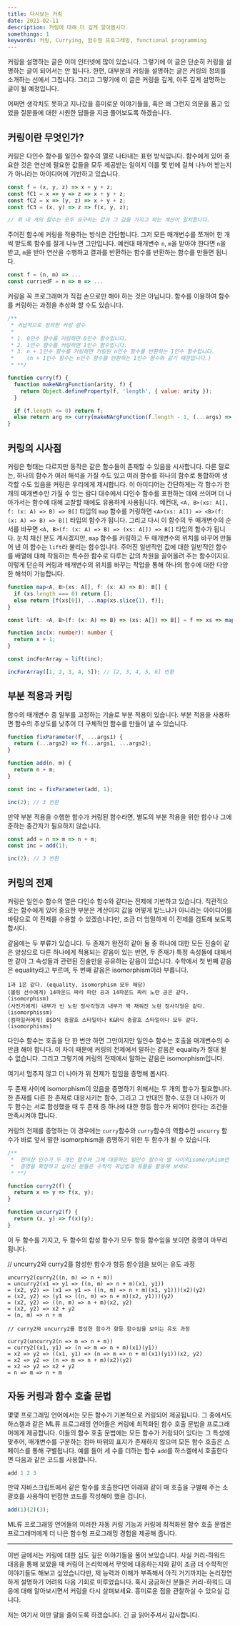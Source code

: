```yaml
---
title: 다시보는 커링  
date: 2021-02-11  
description: 커링에 대해 더 깊게 알아봅시다.  
somethings: 1  
keywords: 커링, Currying, 함수형 프로그래밍, functional programming
---
```


커링을 설명하는 글은 이미 인터넷에 많이 있습니다. 그렇기에 이 글은 단순히 커링을 설명하는 글이 되어서는 안 됩니다. 한편, 대부분의 커링을 설명하는 글은 커링의 정의를 소개하는 선에서 그칩니다. 그리고 그렇기에 이 글은 커링을 깊게, 아주 깊게 설명하는 글이 될 예정입니다.

어쩌면 생각치도 못하고 지나갔을 흥미로운 이야기들을, 혹은 왜 그런지 의문을 품고 있었을 질문들에 대한 시원한 답들을 지금 풀어보도록 하겠습니다.

## 커링이란 무엇인가?

커링은 다인수 함수를 일인수 함수의 열로 나타내는 표현 방식입니다. 함수에게 있어 중요한 것은 연산에 필요한 값들을 모두 제공받는 일이지 이를 몇 번에 걸쳐 나누어 받는지가 아니라는 아이디어에 기반하고 있습니다.

```javascript
const f = (x, y, z) => x + y + z;
const fC1 = x => y => z => x + y + z;
const fC2 = x => (y, z) => x + y + z;
const fC3 = (x, y) => z => f(x, y, z);

// 위 네 개의 함수는 모두 요구하는 값과 그 값을 가지고 하는 계산이 일치합니다.
```

주어진 함수에 커링을 적용하는 방식은 간단합니다. 그저 모든 매개변수를 쪼개어 한 개씩 받도록 함수를 잘게 나누면 그만입니다. 예컨대 매개변수 `n`, `m`을 받아야 한다면 `n`을 받고, `m`을 받아 연산을 수행하고 결과를 반환하는 함수를 반환하는 함수를 만들면 됩니다.

```javascript
const f = (n, m) => ...
const curriedF = n => m => ...
```

커링을 꼭 프로그래머가 직접 손으로만 해야 하는 것은 아닙니다. 함수를 이용하여 함수를 커링하는 과정을 추상화 할 수도 있습니다.

```javascript
/** 
 * 귀납적으로 정의한 커링 함수
 * 
 * 1. 0인수 함수를 커링하면 0인수 함수입니다.
 * 2. 1인수 함수를 커링하면 1인수 함수입니다.
 * 3. n + 1인수 함수를 커링하면 커링된 n인수 함수를 반환하는 1인수 함수입니다.
 *    (n + 1인수 함수는 n인수 함수를 반환하는 1인수 함수와 같기 때문입니다.)
 * **/

function curry(f) {
  function makeNArgFunction(arity, f) {
    return Object.defineProperty(f, 'length', { value: arity });
  }

  if (f.length <= 0) return f;
  else return arg => curry(makeNArgFunction(f.length - 1, (...args) => f(arg, ...args)));
}
```

## 커링의 시사점

커링은 형태는 다르지만 동작은 같은 함수들이 존재할 수 있음을 시사합니다. 다른 말로는, 하나의 함수가 여러 해석을 가질 수도 있고 여러 함수를 하나의 함수로 통합하여 생각할 수도 있음을 커링은 우리에게 제시합니다. 이 아이디어는 간단하게는 각 함수가 한 개의 매개변수만 가질 수 있는 람다 대수에서 다인수 함수를 표현하는 데에 쓰이며 더 나아가서는 함수에 대해 고찰할 때에도 유용하게 사용됩니다. 예컨대, `<A, B>(xs: A[], f: (x: A) => B) => B[]` 타입의 `map` 함수를 커링하면 `<A>(xs: A[]) => <B>(f: (x: A) => B) => B[]` 타입의 함수가 됩니다. 그리고 다시 이 함수의 두 매개변수의 순서를 바꾸면 `<A, B>(f: (x: A) => B) => (xs: A[]) => B[]` 타입의 함수가 됩니다. 눈치 채신 분도 계시겠지만, `map` 함수를 커링하고 두 매개변수의 위치를 바꾸어 만들어 낸 이 함수는 `lift`라 불리는 함수입니다. 주어진 일반적인 값에 대한 일반적인 함수를 배열에 대해 작동하는 특수한 함수로 다루는 값의 차원을 끌어올려 주는 함수이지요. 이렇게 단순히 커링과 매개변수의 위치를 바꾸는 작업을 통해 하나의 함수에 대한 다양한 해석이 가능합니다.

```typescript
function map<A, B>(xs: A[], f: (x: A) => B): B[] {
  if (xs.length === 0) return [];
  else return [f(xs[0]), ...map(xs.slice(1), f)];
}

const lift: <A, B>(f: (x: A) => B) => (xs: A[]) => B[] = f => xs => map(xs, f);

function inc(x: number): number {
  return x + 1;
} 

const incForArray = lift(inc);

incForArray([1, 2, 3, 4, 5]); // [2, 3, 4, 5, 6] 반환
```

## 부분 적용과 커링

함수의 매개변수 중 일부를 고정하는 기술로 부분 적용이 있습니다. 부분 적용을 사용하면 함수의 추상도를 낮추어 더 구체적인 함수를 만들어 낼 수 있습니다.

```javascript
function fixParameter(f, ...args1) {
  return (...args2) => f(...args1, ...args2);
}

function add(n, m) {
  return n + m;
}

const inc = fixParameter(add, 1);

inc(2); // 3 반환
```

만약 부분 적용을 수행한 함수가 커링된 함수라면, 별도의 부분 적용을 위한 함수나 그에 준하는 중간자가 필요하지 않습니다.

```javascript
const add = n => m => n + m;
const inc = add(1);

inc(2); // 3 반환
```

## 커링의 전제

커링은 일인수 함수의 열은 다인수 함수와 같다는 전제에 기반하고 있습니다. 직관적으로는 함수에게 있어 중요한 부분은 계산이지 값을 어떻게 받느냐가 아니라는 아이디어를 바탕으로 이 전제를 수용할 수 있겠습니다만, 조금 더 엄밀하게 이 전제를 검토해 보도록 합시다.

같음에는 두 부류가 있습니다. 두 존재가 완전히 같아 둘 중 하나에 대한 모든 진술이 같은 양상으로 다른 하나에게 적용되는 같음이 있는 반면, 두 존재가 특정 속성들에 대해서만 같아 그 속성들과 관련된 진술만을 공유하는 같음이 있습니다. 수학에서 첫 번째 같음은 equality라고 부르며, 두 번째 같음은 isomorphism이라 부릅니다.

```
1과 1은 같다. (equality, isomorphism 모두 해당)
(볼링 선수에게) 14파운드 짜리 파란 공과 14파운드 짜리 노란 공은 같다. (isomorphism)
(사진가에게) 내부가 빈 노란 정사각형과 내부가 꽉 채워진 노란 정사각형은 같다. (isomorphissm)
(컴파일러에게) BSD식 중괄호 스타일이나 K&R식 중괄호 스타일이나 모두 같다. (isomorphisms)
```

다인수 함수는 호출을 단 한 번만 하면 그만이지만 일인수 함수는 호출을 매개변수의 수 만큼 해야 합니다. 이 차이 때문에 커링의 전제에서 말하는 같음은 equality가 절대 될 수 없습니다. 그리고 그렇기에 커링의 전제에서 말하는 같음은 isomorphism입니다.

여기서 멈추지 않고 더 나아가 위 전제가 참임을 증명해 봅시다.

두 존재 사이에 isomorphism이 있음을 증명하기 위해서는 두 개의 함수가 필요합니다. 한 존재를 다른 한 존재로 대응시키는 함수, 그리고 그 반대인 함수. 또한 더 나아가 이 두 함수는 서로 합성했을 때 두 존재 중 하나에 대한 항등 함수가 되어야 한다는 조건을 만족시켜야 합니다.

커링의 전제를 증명하는 이 경우에는 `curry`함수와 `curry`함수의 역함수인 `uncurry` 함수가 바로 앞서 말한 isomorphism을 증명하기 위한 두 함수가 될 수 있습니다. 

```javascript
/**
 *  편의상 인수가 두 개인 함수와 그에 대응하는 일인수 함수의 열 사이의isomorphism만 증명하겠습니다.
 *  증명을 확장하고 싶으신 분들은 수학적 귀납법과 튜플을 활용해 보세요.
 * **/

function curry2(f) {
  return x => y => f(x, y);
}

function uncurry2(f) {
  return (x, y) => f(x)(y);
}
```

이 두 함수를 가지고, 두 함수의 합성 함수가 모두 항등 함수임을 보이면 증명이 마무리됩니다.

// uncurry2와 curry2를 합성한 함수가 항등 함수임을 보이는 유도 과정

```
uncurry2(curry2((n, m) => n + m))
= uncurry2(x1 => y1 => ((n, m) => n + m)(x1, y1))
= (x2, y2) => (x1 => y1 => ((n, m) => n + m)(x1, y1)))(x2)(y2)
= (x2, y2) => (y1 => ((n, m) => n + m)(x2, y1)))(y2)
= (x2, y2) => ((n, m) => n + m)(x2, y2)
= (x2, y2) => x2 + y2
= (n, m) => n + m
```

```
// curry2와 uncurry2를 합성한 함수가 항등 함수임을 보이는 유도 과정

curry2(uncurry2(n => m => n + m))
= curry2((x1, y1) => (n => m => n + m)(x1)(y1))
= x2 => y2 => ((x1, y1) => (n => m => n + m)(x1)(y1))(x2, y2)
= x2 => y2 => (n => m => n + m)(x2)(y2)
= x2 => y2 => x2 + y2
= n => m => n + m
```

## 자동 커링과 함수 호출 문법

몇몇 프로그래밍 언어에서는 모든 함수가 기본적으로 커링되어 제공됩니다. 그 중에서도 하스켈과 같은 ML류 프로그래밍 언어들은 커링에 최적화된 함수 호출 문법을 프로그래머에게 제공합니다. 이들의 함수 호출 문법에는 모든 함수가 커링되어 있다는 그 특성에 맞추어, 매개변수를 구분하는 컴마 따위의 표지가 존재하지 않으며 모든 함수 호출은 스페이스를 통해 구별됩니다. 예를 들어 세 수를 더하는 함수 `add`를 하스켈에서 호출한다면 다음과 같은 코드를 사용합니다.

```haskell
add 1 2 3
```

만약 자바스크립트에서 같은 함수를 호출한다면 아래와 같이 매 호출을 구별해 주는 소괄호를 사용하여 번잡한 코드를 작성해야 했을 겁니다.

```javascript
add(1)(2)(3);
```

ML류 프로그래밍 언어들의 이러한 자동 커링 기능과 커링에 최적화된 함수 호출 문법은 프로그래머에게 더 나은 함수형 프로그래밍 경험을 제공해 줍니다.

----

이번 글에서는 커링에 대한 심도 깊은 이야기들을 풀어 보았습니다. 사실 커리-하워드 대응을 통해 보았을 때 커링이 논리학에서 무엇에 대응하는지와 같이 조금 더 수학적인 이야기들도 해보고 싶었습니다만, 제 능력과 이해가 부족해서 아직 거기까지는 논리정연하게 설명하기 어려워 다음 기회로 미루었습니다. 혹시 궁금하신 분들은 커리-하워드 대응에 대해 알아보시면서 커링을 다시 살펴보세요. 흥미로운 점을 관찰하실 수 있으실 겁니다.

저는 여기서 이만 말을 줄이도록 하겠습니다. 긴 글 읽어주셔서 감사합니다.

